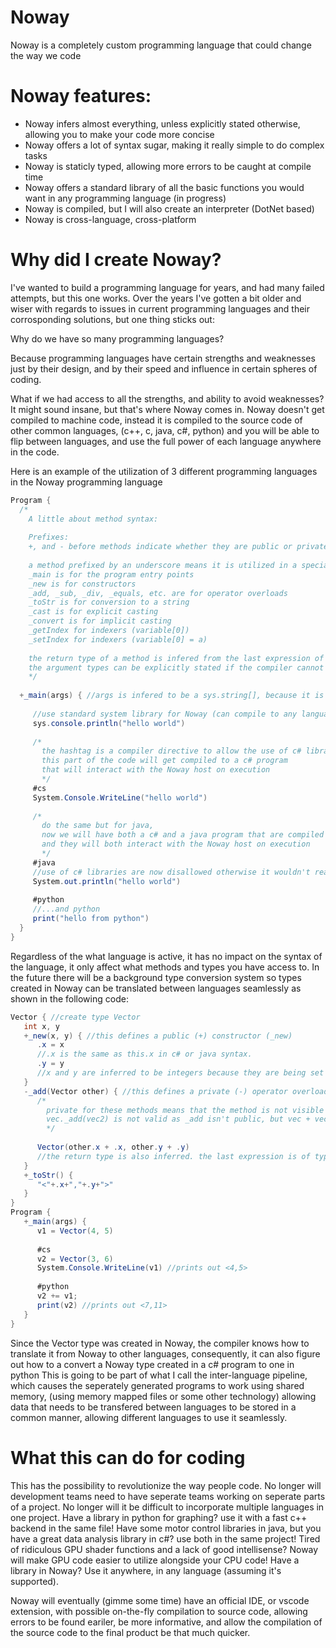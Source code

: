 # Noway
Noway is a completely custom programming language that could change the way we code

# Noway features:
<ul>
<li>Noway infers almost everything, unless explicitly stated otherwise, allowing you to make your code more concise</li>
<li>Noway offers a lot of syntax sugar, making it really simple to do complex tasks</li>
<li>Noway is staticly typed, allowing more errors to be caught at compile time</li>
<li>Noway offers a standard library of all the basic functions you would want in any programming language (in progress)</li>
<li>Noway is compiled, but I will also create an interpreter (DotNet based)</li>
<li>Noway is cross-language, cross-platform</li>
</ul>

# Why did I create Noway?
I've wanted to build a programming language for years, and had many failed attempts, but this one works.
Over the years I've gotten a bit older and wiser with regards to issues in current programming languages and their corrosponding solutions, but one thing sticks out:

Why do we have so many programming languages?

Because programming languages have certain strengths and weaknesses just by their design, and by their speed and influence in certain spheres of coding.

What if we had access to all the strengths, and ability to avoid weaknesses? It might sound insane, but that's where Noway comes in.
Noway doesn't get compiled to machine code, instead it is compiled to the source code of other common languages, (c++, c, java, c#, python)
and you will be able to flip between languages, and use the full power of each language anywhere in the code.

Here is an example of the utilization of 3 different programming languages in the Noway programming language
```cs
Program {
  /*
    A little about method syntax:
    
    Prefixes:
    +, and - before methods indicate whether they are public or private
    
    a method prefixed by an underscore means it is utilized in a special way by the compiler:
    _main is for the program entry points
    _new is for constructors
    _add, _sub, _div, _equals, etc. are for operator overloads
    _toStr is for conversion to a string
    _cast is for explicit casting
    _convert is for implicit casting
    _getIndex for indexers (variable[0])
    _setIndex for indexers (variable[0] = a)
    
    the return type of a method is infered from the last expression of the method, and if the type is not void, the result is returned
    the argument types can be explicitly stated if the compiler cannot figure it out (which is rare)
    */
    
  +_main(args) { //args is infered to be a sys.string[], because it is the signature for main methods
  
     //use standard system library for Noway (can compile to any language)
     sys.console.println("hello world")
     
     /*
       the hashtag is a compiler directive to allow the use of c# libraries,
       this part of the code will get compiled to a c# program
       that will interact with the Noway host on execution
       */
     #cs
     System.Console.WriteLine("hello world")
     
     /*
       do the same but for java,
       now we will have both a c# and a java program that are compiled
       and they will both interact with the Noway host on execution
       */
     #java
     //use of c# libraries are now disallowed otherwise it wouldn't really work
     System.out.println("hello world")
     
     #python
     //...and python
     print("hello from python")
  }
}
```
Regardless of the what language is active, it has no impact on the syntax of the language, it only affect what methods and types you have access to.
In the future there will be a background type conversion system so types created in Noway can be translated between languages seamlessly as shown in the following code:
```cs
Vector { //create type Vector
   int x, y
   +_new(x, y) { //this defines a public (+) constructor (_new)
      .x = x
      //.x is the same as this.x in c# or java syntax.
      .y = y
      //x and y are inferred to be integers because they are being set to the value of an intege
   }
   -_add(Vector other) { //this defines a private (-) operator overload for + (_add)
      /*
        private for these methods means that the method is not visible for other types
        vec._add(vec2) is not valid as _add isn't public, but vec + vec2 is valid, because the operator overload is still defined
        */      
   
      Vector(other.x + .x, other.y + .y)
      //the return type is also inferred. the last expression is of type Vector, so the method returns that Vector
   }
   +_toStr() {
      "<"+.x+","+.y+">"
   }
}
Program {
   +_main(args) {
      v1 = Vector(4, 5)
      
      #cs
      v2 = Vector(3, 6)
      System.Console.WriteLine(v1) //prints out <4,5>
      
      #python
      v2 += v1;
      print(v2) //prints out <7,11>
   }
}
```
Since the Vector type was created in Noway, the compiler knows how to translate it from Noway to other languages,
consequently, it can also figure out how to a convert a Noway type created in a c# program to one in python
This is going to be part of what I call the inter-language pipeline, which causes the seperately generated programs to work using shared memory,
(using memory mapped files or some other technology) allowing data that needs to be transfered between languages to be stored in a common manner,
allowing different languages to use it seamlessly.

#  What this can do for coding
This has the possibility to revolutionize the way people code. No longer will development teams need to have seperate teams working on seperate parts of a project.
No longer will it be difficult to incorporate multiple languages in one project. Have a library in python for graphing? use it with a fast c++ backend in the same file!
Have some motor control libraries in java, but you have a great data analysis library in c#? use both in the same project!
Tired of ridiculous GPU shader functions and a lack of good intellisense? Noway will make GPU code easier to utilize alongside your CPU code!
Have a library in Noway? Use it anywhere, in any language (assuming it's supported).

Noway will eventually (gimme some time) have an official IDE, or vscode extension, with possible on-the-fly compilation to source code,
allowing errors to be found eariler, be more informative, and allow the compilation of the source code to the final product be that much quicker.
